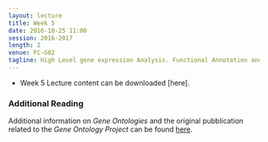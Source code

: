 ```yaml
---
layout: lecture
title: Week 5
date: 2016-10-25 11:00
session: 2016-2017
length: 2
venue: FC-G02
tagline: High Level gene expression Analysis. Functional Annotation and Pathway Analysis
---
```



* Week 5 Lecture content can be downloaded [here].

### Additional Reading

Additional information on *Gene Ontologies* and the original pubblication related to the *Gene Ontology Project* can be found [here](http://opendsi.cc/bioinformatics/assets/GO_original_paper.pdf).
